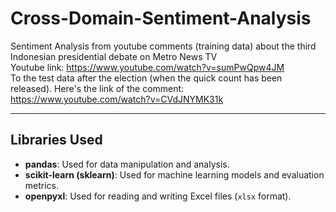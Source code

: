 # Cross-Domain-Sentiment-Analysis
Sentiment Analysis from youtube comments (training data) about the third Indonesian presidential debate on Metro News TV <br>
Youtube link: https://www.youtube.com/watch?v=sumPwQpw4JM 
<br>
To the test data after the election (when the quick count has been released). Here's the link of the comment: https://www.youtube.com/watch?v=CVdJNYMK31k
<br>

---

## Libraries Used

- **pandas**: Used for data manipulation and analysis.
- **scikit-learn (sklearn)**: Used for machine learning models and evaluation metrics.
- **openpyxl**: Used for reading and writing Excel files (`xlsx` format).


